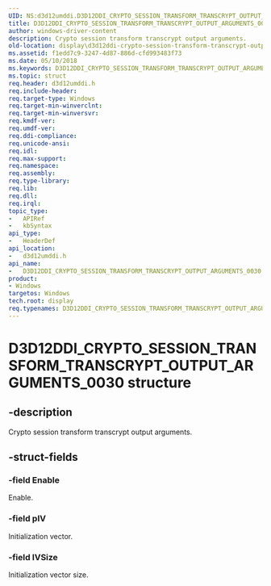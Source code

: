 ```yaml
---
UID: NS:d3d12umddi.D3D12DDI_CRYPTO_SESSION_TRANSFORM_TRANSCRYPT_OUTPUT_ARGUMENTS_0030
title: D3D12DDI_CRYPTO_SESSION_TRANSFORM_TRANSCRYPT_OUTPUT_ARGUMENTS_0030
author: windows-driver-content
description: Crypto session transform transcrypt output arguments.
old-location: display\d3d12ddi-crypto-session-transform-transcrypt-output-arguments-0030.htm
ms.assetid: f1edd7c9-3247-4d87-886d-cfd993483f73
ms.date: 05/10/2018
ms.keywords: D3D12DDI_CRYPTO_SESSION_TRANSFORM_TRANSCRYPT_OUTPUT_ARGUMENTS_0030, D3D12DDI_CRYPTO_SESSION_TRANSFORM_TRANSCRYPT_OUTPUT_ARGUMENTS_0030 structure [Display Devices], d3d12umddi/D3D12DDI_CRYPTO_SESSION_TRANSFORM_TRANSCRYPT_OUTPUT_ARGUMENTS_0030, display.d3d12ddi-crypto-session-transform-transcrypt-output-arguments-0030
ms.topic: struct
req.header: d3d12umddi.h
req.include-header: 
req.target-type: Windows
req.target-min-winverclnt: 
req.target-min-winversvr: 
req.kmdf-ver: 
req.umdf-ver: 
req.ddi-compliance: 
req.unicode-ansi: 
req.idl: 
req.max-support: 
req.namespace: 
req.assembly: 
req.type-library: 
req.lib: 
req.dll: 
req.irql: 
topic_type:
-	APIRef
-	kbSyntax
api_type:
-	HeaderDef
api_location:
-	d3d12umddi.h
api_name:
-	D3D12DDI_CRYPTO_SESSION_TRANSFORM_TRANSCRYPT_OUTPUT_ARGUMENTS_0030
product:
- Windows
targetos: Windows
tech.root: display
req.typenames: D3D12DDI_CRYPTO_SESSION_TRANSFORM_TRANSCRYPT_OUTPUT_ARGUMENTS_0030
---
```


# D3D12DDI_CRYPTO_SESSION_TRANSFORM_TRANSCRYPT_OUTPUT_ARGUMENTS_0030 structure


## -description


Crypto session transform transcrypt output arguments.


## -struct-fields




### -field Enable

Enable.


### -field pIV

Initialization vector.


### -field IVSize

Initialization vector size.

